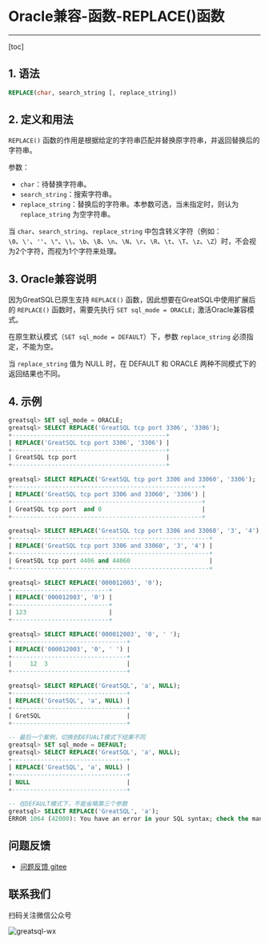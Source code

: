 # Oracle兼容-函数-REPLACE()函数
---
[toc]

## 1. 语法

```sql
REPLACE(char, search_string [, replace_string])
```

## 2. 定义和用法
`REPLACE()` 函数的作用是根据给定的字符串匹配并替换原字符串，并返回替换后的字符串。

参数：
- `char`：待替换字符串。
- `search_string`：搜索字符串。
- `replace_string`：替换后的字符串。本参数可选，当未指定时，则认为 `replace_string` 为空字符串。

当 `char`、`search_string`、`replace_string` 中包含转义字符（例如：`\0`、`\'`、`''`、`\"`、`\\`、`\b`、`\B`、`\n`、`\N`、`\r`、`\R`、`\t`、`\T`、`\z`、`\Z`）时，不会视为2个字符，而视为1个字符来处理。


## 3. Oracle兼容说明

因为GreatSQL已原生支持 `REPLACE()` 函数，因此想要在GreatSQL中使用扩展后的 `REPLACE()` 函数时，需要先执行 `SET sql_mode = ORACLE;` 激活Oracle兼容模式。

在原生默认模式（`SET sql_mode = DEFAULT`）下，参数 `replace_string` 必须指定，不能为空。

当 `replace_string` 值为 NULL 时，在 DEFAULT 和 ORACLE 两种不同模式下的返回结果也不同。

## 4. 示例

```sql
greatsql> SET sql_mode = ORACLE;
greatsql> SELECT REPLACE('GreatSQL tcp port 3306', '3306');
+-------------------------------------------+
| REPLACE('GreatSQL tcp port 3306', '3306') |
+-------------------------------------------+
| GreatSQL tcp port                         |
+-------------------------------------------+

greatsql> SELECT REPLACE('GreatSQL tcp port 3306 and 33060', '3306');
+-----------------------------------------------------+
| REPLACE('GreatSQL tcp port 3306 and 33060', '3306') |
+-----------------------------------------------------+
| GreatSQL tcp port  and 0                            |
+-----------------------------------------------------+

greatsql> SELECT REPLACE('GreatSQL tcp port 3306 and 33060', '3', '4');
+-------------------------------------------------------+
| REPLACE('GreatSQL tcp port 3306 and 33060', '3', '4') |
+-------------------------------------------------------+
| GreatSQL tcp port 4406 and 44060                      |
+-------------------------------------------------------+

greatsql> SELECT REPLACE('000012003', '0');
+---------------------------+
| REPLACE('000012003', '0') |
+---------------------------+
| 123                       |
+---------------------------+

greatsql> SELECT REPLACE('000012003', '0', ' ');
+--------------------------------+
| REPLACE('000012003', '0', ' ') |
+--------------------------------+
|     12  3                      |
+--------------------------------+

greatsql> SELECT REPLACE('GreatSQL', 'a', NULL);
+--------------------------------+
| REPLACE('GreatSQL', 'a', NULL) |
+--------------------------------+
| GretSQL                        |
+--------------------------------+

-- 最后一个案例，切换到DEFUALT模式下结果不同
greatsql> SET sql_mode = DEFAULT;
greatsql> SELECT REPLACE('GreatSQL', 'a', NULL);
+--------------------------------+
| REPLACE('GreatSQL', 'a', NULL) |
+--------------------------------+
| NULL                           |
+--------------------------------+

-- 在DEFAULT模式下，不能省略第三个参数
greatsql> SELECT REPLACE('GreatSQL', 'a');
ERROR 1064 (42000): You have an error in your SQL syntax; check the manual that corresponds to your MySQL server version for the right syntax to use near ')' at line 1
```



**问题反馈**
---
- [问题反馈 gitee](https://gitee.com/GreatSQL/GreatSQL-Manual/issues)


**联系我们**
---

扫码关注微信公众号

![greatsql-wx](../greatsql-wx.jpg)
